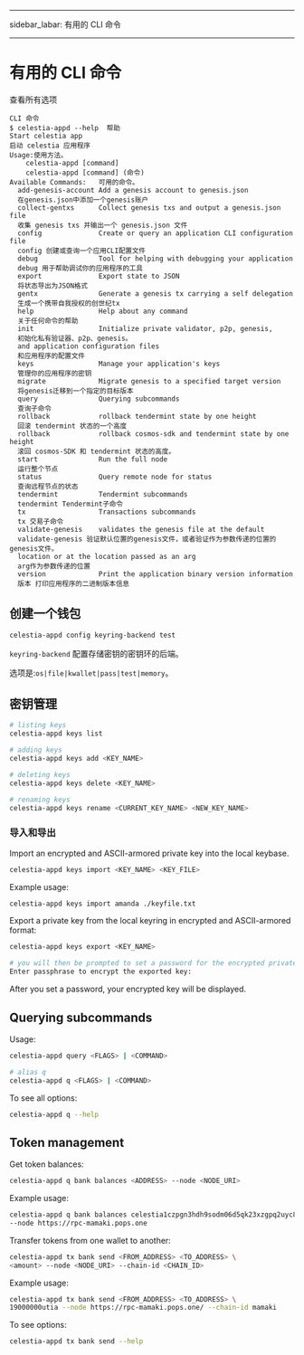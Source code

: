 - - -
sidebar_labar: 有用的 CLI 命令
- - -

# 有用的 CLI 命令

查看所有选项

```console
CLI 命令
$ celestia-appd --help  帮助
Start celestia app  
启动 celestia 应用程序
Usage:使用方法。
    celestia-appd [command]   
    celestia-appd [command] (命令)
Available Commands:   可用的命令。
  add-genesis-account Add a genesis account to genesis.json  
  在genesis.json中添加一个genesis账户
  collect-gentxs      Collect genesis txs and output a genesis.json file
  收集 genesis txs 并输出一个 genesis.json 文件
  config              Create or query an application CLI configuration file
  config 创建或查询一个应用CLI配置文件
  debug               Tool for helping with debugging your application
  debug 用于帮助调试你的应用程序的工具
  export              Export state to JSON
  将状态导出为JSON格式
  gentx               Generate a genesis tx carrying a self delegation
  生成一个携带自我授权的创世纪tx
  help                Help about any command
  关于任何命令的帮助
  init                Initialize private validator, p2p, genesis,
  初始化私有验证器、p2p、genesis。 
  and application configuration files
  和应用程序的配置文件
  keys                Manage your application's keys
  管理你的应用程序的密钥
  migrate             Migrate genesis to a specified target version
  将genesis迁移到一个指定的目标版本
  query               Querying subcommands
  查询子命令
  rollback            rollback tendermint state by one height
  回滚 tendermint 状态的一个高度
  rollback            rollback cosmos-sdk and tendermint state by one height
  滚回 cosmos-SDK 和 tendermint 状态的高度。
  start               Run the full node
  运行整个节点
  status              Query remote node for status
  查询远程节点的状态
  tendermint          Tendermint subcommands
  tendermint Tendermint子命令
  tx                  Transactions subcommands
  tx 交易子命令
  validate-genesis    validates the genesis file at the default
  validate-genesis 验证默认位置的genesis文件，或者验证作为参数传递的位置的genesis文件。 
  location or at the location passed as an arg
  arg作为参数传递的位置
  version             Print the application binary version information
  版本 打印应用程序的二进制版本信息
```

## 创建一个钱包

```sh
celestia-appd config keyring-backend test
```

`keyring-backend` 配置存储密钥的密钥环的后端。

选项是:`os|file|kwallet|pass|test|memory`。

## 密钥管理

```sh
# listing keys
celestia-appd keys list

# adding keys
celestia-appd keys add <KEY_NAME>

# deleting keys
celestia-appd keys delete <KEY_NAME>

# renaming keys
celestia-appd keys rename <CURRENT_KEY_NAME> <NEW_KEY_NAME>
```

### 导入和导出

Import an encrypted and ASCII-armored private key into the local keybase.

```sh
celestia-appd keys import <KEY_NAME> <KEY_FILE>
```

Example usage:

```sh
celestia-appd keys import amanda ./keyfile.txt
```

Export a private key from the local keyring in encrypted and ASCII-armored format:

```sh
celestia-appd keys export <KEY_NAME>

# you will then be prompted to set a password for the encrypted private key:
Enter passphrase to encrypt the exported key:
```

After you set a password, your encrypted key will be displayed.

## Querying subcommands

Usage:

```sh
celestia-appd query <FLAGS> | <COMMAND>

# alias q
celestia-appd q <FLAGS> | <COMMAND>
```

To see all options:

```sh
celestia-appd q --help
```

## Token management

Get token balances:

```sh
celestia-appd q bank balances <ADDRESS> --node <NODE_URI>
```

Example usage:

```sh
celestia-appd q bank balances celestia1czpgn3hdh9sodm06d5qk23xzgpq2uyc8ggdqgw \
--node https://rpc-mamaki.pops.one
```

Transfer tokens from one wallet to another:

```sh
celestia-appd tx bank send <FROM_ADDRESS> <TO_ADDRESS> \
<amount> --node <NODE_URI> --chain-id <CHAIN_ID>
```

Example usage:

```sh
celestia-appd tx bank send <FROM_ADDRESS> <TO_ADDRESS> \
19000000utia --node https://rpc-mamaki.pops.one/ --chain-id mamaki
```

To see options:

```sh
celestia-appd tx bank send --help
```
